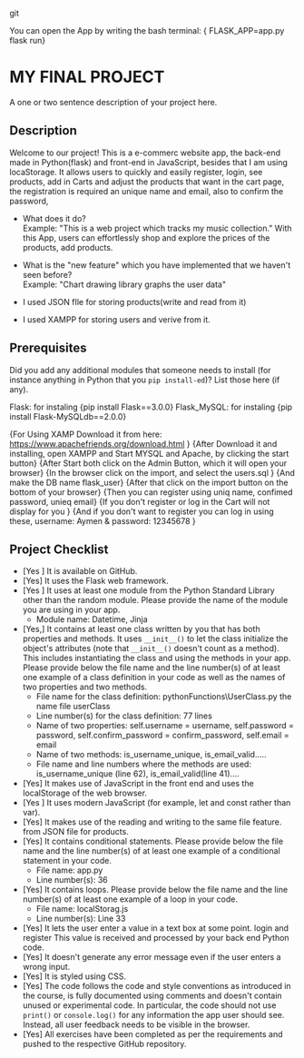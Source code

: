 git 

You can open the App by writing the bash terminal: { FLASK_APP=app.py flask run}

# MY FINAL PROJECT
A one or two sentence description of your project here.
## Description
Welcome to our project! This is a e-commerc website app, the back-end made in Python(flask) and front-end in JavaScript, besides that I am using locaStorage. It allows users to quickly and easily register, login, see products, add in Carts and adjust the products that want in the cart page, the registration is required an unique name and email, also to confirm the password, 

- What does it do?  
  Example: "This is a web project which tracks my music collection."
 With this App, users can effortlessly shop and explore the prices of the products, add products.

- What is the "new feature" which you have implemented that we haven't seen before?  
  Example: "Chart drawing library graphs the user data"
- I used JSON fIle for storing products(write and read from it)
- I used XAMPP for storing users and verive from it.
   

## Prerequisites
Did you add any additional modules that someone needs to install (for instance anything in Python that you `pip install-ed`)? 
List those here (if any).

Flask: for instaling  {pip install Flask==3.0.0}
Flask_MySQL: for instaling {pip install Flask-MySQLdb==2.0.0}

{For Using XAMP Download it from here: https://www.apachefriends.org/download.html }
   {After Download it and installing, open XAMPP and Start MYSQL and Apache, by clicking the start button}
   {After Start both click on the Admin Button, which it will open your browser}
   {In the browser click on the import, and select the users.sql }
   {And make the DB name flask_user}
   {After that click on the import button on the bottom of your browser}
   {Then you can register using uniq name, confimed password, unieq email}
           {If you don't register or log in the Cart will not display for you }
   {And if you don't want to register you can log in using these, username: Aymen & password: 12345678 }
   


## Project Checklist
- [Yes ] It is available on GitHub.
- [Yes] It uses the Flask web framework.
- [Yes ] It uses at least one module from the Python Standard Library other than the random module.
  Please provide the name of the module you are using in your app.
  - Module name: Datetime, Jinja
- [Yes,] It contains at least one class written by you that has both properties and methods. It uses `__init__()` to let the class initialize the object's attributes (note that  `__init__()` doesn't count as a method). This includes instantiating the class and using the methods in your app. Please provide below the file name and the line number(s) of at least one example of a class definition in your code as well as the names of two properties and two methods.
  - File name for the class definition: pythonFunctions\UserClass.py the name file userClass
  - Line number(s) for the class definition: 77 lines
  - Name of two properties: self.username = username, self.password = password, self.confirm_password = confirm_password, self.email = email
  - Name of two methods: is_username_unique, is_email_valid..... 
  - File name and line numbers where the methods are used: is_username_unique (line 62), is_email_valid(line 41)....
- [Yes] It makes use of JavaScript in the front end and uses the localStorage of the web browser.
- [Yes ] It uses modern JavaScript (for example, let and const rather than var).
- [Yes] It makes use of the reading and writing to the same file feature. from JSON file for products.
- [Yes] It contains conditional statements. Please provide below the file name and the line number(s) of at least
  one example of a conditional statement in your code.
  - File name: app.py
  - Line number(s): 36
- [Yes] It contains loops. Please provide below the file name and the line number(s) of at least
  one example of a loop in your code.
  - File name: localStorag.js
  - Line number(s): Line 33
- [Yes] It lets the user enter a value in a text box at some point. login and register 
  This value is received and processed by your back end Python code.
- [Yes] It doesn't generate any error message even if the user enters a wrong input.
- [Yes] It is styled using CSS.
- [Yes] The code follows the code and style conventions as introduced in the course, is fully documented using comments and doesn't contain unused or experimental code. 
  In particular, the code should not use `print()` or `console.log()` for any information the app user should see. Instead, all user feedback needs to be visible in the browser.  
- [Yes] All exercises have been completed as per the requirements and pushed to the respective GitHub repository.
